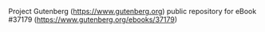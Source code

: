 Project Gutenberg (https://www.gutenberg.org) public repository for eBook #37179 (https://www.gutenberg.org/ebooks/37179)
